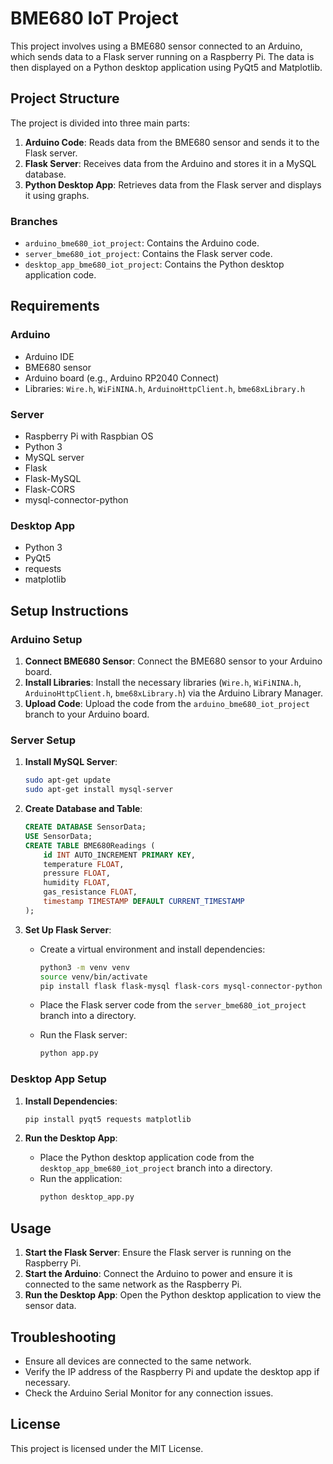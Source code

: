 # BME680 IoT Project

This project involves using a BME680 sensor connected to an Arduino, which sends data to a Flask server running on a Raspberry Pi. The data is then displayed on a Python desktop application using PyQt5 and Matplotlib.

## Project Structure

The project is divided into three main parts:
1. **Arduino Code**: Reads data from the BME680 sensor and sends it to the Flask server.
2. **Flask Server**: Receives data from the Arduino and stores it in a MySQL database.
3. **Python Desktop App**: Retrieves data from the Flask server and displays it using graphs.

### Branches

- `arduino_bme680_iot_project`: Contains the Arduino code.
- `server_bme680_iot_project`: Contains the Flask server code.
- `desktop_app_bme680_iot_project`: Contains the Python desktop application code.

## Requirements

### Arduino

- Arduino IDE
- BME680 sensor
- Arduino board (e.g., Arduino RP2040 Connect)
- Libraries: `Wire.h`, `WiFiNINA.h`, `ArduinoHttpClient.h`, `bme68xLibrary.h`

### Server

- Raspberry Pi with Raspbian OS
- Python 3
- MySQL server
- Flask
- Flask-MySQL
- Flask-CORS
- mysql-connector-python

### Desktop App

- Python 3
- PyQt5
- requests
- matplotlib

## Setup Instructions

### Arduino Setup

1. **Connect BME680 Sensor**: Connect the BME680 sensor to your Arduino board.
2. **Install Libraries**: Install the necessary libraries (`Wire.h`, `WiFiNINA.h`, `ArduinoHttpClient.h`, `bme68xLibrary.h`) via the Arduino Library Manager.
3. **Upload Code**: Upload the code from the `arduino_bme680_iot_project` branch to your Arduino board.

### Server Setup

1. **Install MySQL Server**:
   ```bash
   sudo apt-get update
   sudo apt-get install mysql-server
   ```

2. **Create Database and Table**:
   ```sql
   CREATE DATABASE SensorData;
   USE SensorData;
   CREATE TABLE BME680Readings (
       id INT AUTO_INCREMENT PRIMARY KEY,
       temperature FLOAT,
       pressure FLOAT,
       humidity FLOAT,
       gas_resistance FLOAT,
       timestamp TIMESTAMP DEFAULT CURRENT_TIMESTAMP
   );
   ```

3. **Set Up Flask Server**:
   - Create a virtual environment and install dependencies:
     ```bash
     python3 -m venv venv
     source venv/bin/activate
     pip install flask flask-mysql flask-cors mysql-connector-python
     ```

   - Place the Flask server code from the `server_bme680_iot_project` branch into a directory.
   - Run the Flask server:
     ```bash
     python app.py
     ```

### Desktop App Setup

1. **Install Dependencies**:
   ```bash
   pip install pyqt5 requests matplotlib
   ```

2. **Run the Desktop App**:
   - Place the Python desktop application code from the `desktop_app_bme680_iot_project` branch into a directory.
   - Run the application:
     ```bash
     python desktop_app.py
     ```

## Usage

1. **Start the Flask Server**: Ensure the Flask server is running on the Raspberry Pi.
2. **Start the Arduino**: Connect the Arduino to power and ensure it is connected to the same network as the Raspberry Pi.
3. **Run the Desktop App**: Open the Python desktop application to view the sensor data.

## Troubleshooting

- Ensure all devices are connected to the same network.
- Verify the IP address of the Raspberry Pi and update the desktop app if necessary.
- Check the Arduino Serial Monitor for any connection issues.

## License

This project is licensed under the MIT License.
```
